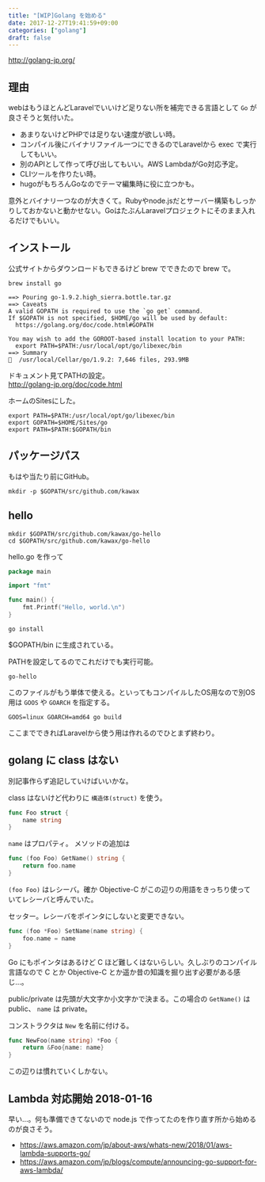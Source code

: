 ```yaml
---
title: "[WIP]Golang を始める"
date: 2017-12-27T19:41:59+09:00
categories: ["golang"]
draft: false
---
```


http://golang-jp.org/

## 理由
webはもうほとんどLaravelでいいけど足りない所を補完できる言語として `Go` が良さそうと気付いた。

- あまりないけどPHPでは足りない速度が欲しい時。
- コンパイル後にバイナリファイル一つにできるのでLaravelから exec で実行してもいい。
- 別のAPIとして作って呼び出してもいい。AWS LambdaがGo対応予定。
- CLIツールを作りたい時。
- hugoがもちろんGoなのでテーマ編集時に役に立つかも。

意外とバイナリ一つなのが大きくて。Rubyやnode.jsだとサーバー構築もしっかりしておかないと動かせない。GoはたぶんLaravelプロジェクトにそのまま入れるだけでもいい。

## インストール
公式サイトからダウンロードもできるけど brew でできたので brew で。

```
brew install go
```

```
==> Pouring go-1.9.2.high_sierra.bottle.tar.gz
==> Caveats
A valid GOPATH is required to use the `go get` command.
If $GOPATH is not specified, $HOME/go will be used by default:
  https://golang.org/doc/code.html#GOPATH

You may wish to add the GOROOT-based install location to your PATH:
  export PATH=$PATH:/usr/local/opt/go/libexec/bin
==> Summary
🍺  /usr/local/Cellar/go/1.9.2: 7,646 files, 293.9MB
```

ドキュメント見てPATHの設定。  
http://golang-jp.org/doc/code.html

ホームのSitesにした。

```
export PATH=$PATH:/usr/local/opt/go/libexec/bin
export GOPATH=$HOME/Sites/go
export PATH=$PATH:$GOPATH/bin
```

## パッケージパス
もはや当たり前にGitHub。

```
mkdir -p $GOPATH/src/github.com/kawax
```

## hello

```
mkdir $GOPATH/src/github.com/kawax/go-hello
cd $GOPATH/src/github.com/kawax/go-hello
```

hello.go を作って

```go
package main

import "fmt"

func main() {
	fmt.Printf("Hello, world.\n")
}
```

```
go install
```

$GOPATH/bin に生成されている。

PATHを設定してるのでこれだけでも実行可能。

```
go-hello
```

このファイルがもう単体で使える。といってもコンパイルしたOS用なので別OS用は `GOOS` や `GOARCH` を指定する。

```
GOOS=linux GOARCH=amd64 go build
```

ここまでできればLaravelから使う用は作れるのでひとまず終わり。

## golang に class はない
別記事作らず追記していけばいいかな。

class はないけど代わりに `構造体(struct)` を使う。

```go
func Foo struct {
    name string
}
```

`name` はプロパティ。
メソッドの追加は

```go
func (foo Foo) GetName() string {
    return foo.name
}
```

`(foo Foo)` はレシーバ。確か Objective-C がこの辺りの用語をきっちり使っていてレシーバと呼んでいた。


セッター。レシーバをポインタにしないと変更できない。

```go
func (foo *Foo) SetName(name string) {
    foo.name = name
}
```

Go にもポインタはあるけど C ほど難しくはないらしい。久しぶりのコンパイル言語なので C とか Objective-C とか遥か昔の知識を掘り出す必要がある感じ…。

public/private は先頭が大文字か小文字かで決まる。この場合の `GetName()` は public、 `name` は private。

コンストラクタは `New` を名前に付ける。
```go
func NewFoo(name string) *Foo {
    return &Foo{name: name}
}
```

この辺りは慣れていくしかない。

## Lambda 対応開始 2018-01-16
早い…。何も準備できてないので node.js で作ってたのを作り直す所から始めるのが良さそう。

- https://aws.amazon.com/jp/about-aws/whats-new/2018/01/aws-lambda-supports-go/
- https://aws.amazon.com/jp/blogs/compute/announcing-go-support-for-aws-lambda/
